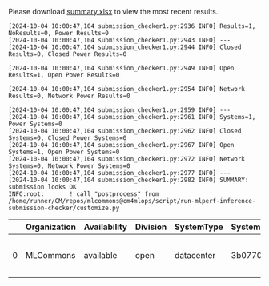 Please download [summary.xlsx](summary.xlsx) to view the most recent results. 
 ```
[2024-10-04 10:00:47,104 submission_checker1.py:2936 INFO] Results=1, NoResults=0, Power Results=0
[2024-10-04 10:00:47,104 submission_checker1.py:2943 INFO] ---
[2024-10-04 10:00:47,104 submission_checker1.py:2944 INFO] Closed Results=0, Closed Power Results=0

[2024-10-04 10:00:47,104 submission_checker1.py:2949 INFO] Open Results=1, Open Power Results=0

[2024-10-04 10:00:47,104 submission_checker1.py:2954 INFO] Network Results=0, Network Power Results=0

[2024-10-04 10:00:47,104 submission_checker1.py:2959 INFO] ---
[2024-10-04 10:00:47,104 submission_checker1.py:2961 INFO] Systems=1, Power Systems=0
[2024-10-04 10:00:47,104 submission_checker1.py:2962 INFO] Closed Systems=0, Closed Power Systems=0
[2024-10-04 10:00:47,104 submission_checker1.py:2967 INFO] Open Systems=1, Open Power Systems=0
[2024-10-04 10:00:47,104 submission_checker1.py:2972 INFO] Network Systems=0, Network Power Systems=0
[2024-10-04 10:00:47,104 submission_checker1.py:2977 INFO] ---
[2024-10-04 10:00:47,104 submission_checker1.py:2982 INFO] SUMMARY: submission looks OK
INFO:root:       ! call "postprocess" from /home/runner/CM/repos/mlcommons@cm4mlops/script/run-mlperf-inference-submission-checker/customize.py

```

|    | Organization   | Availability   | Division   | SystemType   | SystemName   | Platform                                             | Model               | MlperfModel         | Scenario   |   Result | Accuracy                                                     |   number_of_nodes | host_processor_model_name   |   host_processors_per_node |   host_processor_core_count | accelerator_model_name   |   accelerators_per_node | Location                                                                                                | framework      | operating_system                                | notes                             |   compliance |   errors | version   |   inferred | has_power   | Units     | weight_data_types   |
|---:|:---------------|:---------------|:-----------|:-------------|:-------------|:-----------------------------------------------------|:--------------------|:--------------------|:-----------|---------:|:-------------------------------------------------------------|------------------:|:----------------------------|---------------------------:|----------------------------:|:-------------------------|------------------------:|:--------------------------------------------------------------------------------------------------------|:---------------|:------------------------------------------------|:----------------------------------|-------------:|---------:|:----------|-----------:|:------------|:----------|:--------------------|
|  0 | MLCommons      | available      | open       | datacenter   | 3b07702db56d | 3b07702db56d-reference-gpu-pytorch_v2.4.1-scc24-base | stable-diffusion-xl | stable-diffusion-xl | Offline    | 0.374837 | CLIP_SCORE: 15.18544016778469  FID_SCORE: 235.69504308101006 |                 1 | Intel(R) Xeon(R) w7-2495X   |                          1 |                          24 | NVIDIA GeForce RTX 4090  |                       1 | open/MLCommons/results/3b07702db56d-reference-gpu-pytorch_v2.4.1-scc24-base/stable-diffusion-xl/offline | pytorch v2.4.1 | Ubuntu 22.04 (linux-6.2.0-39-generic-glibc2.35) | Automated by MLCommons CM v2.3.9. |            1 |        0 | v4.1      |          0 | False       | Samples/s | fp32                |